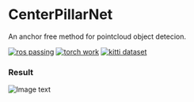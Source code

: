 # CenterPillarNet
An anchor free method for pointcloud object detecion.

[![ros passing](https://img.shields.io/badge/ros-passing-brightgreen.svg)](https://github.com/wangx1996/CenterPillarNet)  [![torch work](https://img.shields.io/badge/torch-work-red.svg)](https://github.com/wangx1996/CenterPillarNet)  [![kitti dataset](https://img.shields.io/badge/kitti-dataset-blue.svg)](https://github.com/wangx1996/CenterPillarNet)

### Result
![Image text](https://github.com/wangx1996/CenterPillarNet/blob/main/img/pillar_img.gif)
